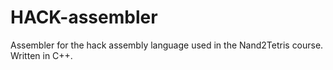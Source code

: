 # HACK-assembler
Assembler for the hack assembly language used in the Nand2Tetris course. Written in C++.

